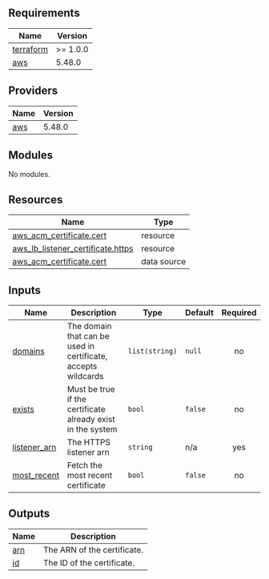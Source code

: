 <!-- BEGINNING OF PRE-COMMIT-TERRAFORM DOCS HOOK -->
## Requirements

| Name | Version |
|------|---------|
| <a name="requirement_terraform"></a> [terraform](#requirement\_terraform) | >= 1.0.0 |
| <a name="requirement_aws"></a> [aws](#requirement\_aws) | 5.48.0 |

## Providers

| Name | Version |
|------|---------|
| <a name="provider_aws"></a> [aws](#provider\_aws) | 5.48.0 |

## Modules

No modules.

## Resources

| Name | Type |
|------|------|
| [aws_acm_certificate.cert](https://registry.terraform.io/providers/hashicorp/aws/5.48.0/docs/resources/acm_certificate) | resource |
| [aws_lb_listener_certificate.https](https://registry.terraform.io/providers/hashicorp/aws/5.48.0/docs/resources/lb_listener_certificate) | resource |
| [aws_acm_certificate.cert](https://registry.terraform.io/providers/hashicorp/aws/5.48.0/docs/data-sources/acm_certificate) | data source |

## Inputs

| Name | Description | Type | Default | Required |
|------|-------------|------|---------|:--------:|
| <a name="input_domains"></a> [domains](#input\_domains) | The domain that can be used in certificate, accepts wildcards | `list(string)` | `null` | no |
| <a name="input_exists"></a> [exists](#input\_exists) | Must be true if the certificate already exist in the system | `bool` | `false` | no |
| <a name="input_listener_arn"></a> [listener\_arn](#input\_listener\_arn) | The HTTPS listener arn | `string` | n/a | yes |
| <a name="input_most_recent"></a> [most\_recent](#input\_most\_recent) | Fetch the most recent certificate | `bool` | `false` | no |

## Outputs

| Name | Description |
|------|-------------|
| <a name="output_arn"></a> [arn](#output\_arn) | The ARN of the certificate. |
| <a name="output_id"></a> [id](#output\_id) | The ID of the certificate. |
<!-- END OF PRE-COMMIT-TERRAFORM DOCS HOOK -->
